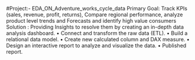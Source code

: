 #Project:- EDA_ON_Adventure_works_cycle_data
Primary Goal: Track KPIs (sales, revenue, profit, returns), Compare regional performance, analyze product level trends and Forecasts and identify high value consumers
Solution : Providing Insights to resolve them by creating an in-depth data analysis dashboard.
•	Connect and transform the raw data (ETL).
•	Build a relational data model.
•	Create new calculated column and DAX measure.
•	Design an interactive report to analyze and visualize the data.
•	Published report.

